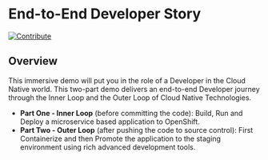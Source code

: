 # End-to-End Developer Story

[![Contribute](https://raw.githubusercontent.com/mcouliba/cloud-native-workshop/demo-mode/factory-contribute.svg)](https://codeready-workspaces.apps.cluster-faff.faff.sandbox1469.opentlc.com/f?url=https://github.com/mcouliba/cloud-native-workshop/tree/demo-mode&policies.create=peruser)

## Overview

This immersive demo will put you in the role of a Developer in the Cloud Native world. This two-part demo delivers an end-to-end Developer journey through the Inner Loop and the Outer Loop of Cloud Native Technologies.
- **Part One - Inner Loop** (before committing the code): Build, Run and Deploy a microservice based application to OpenShift. 
- **Part Two - Outer Loop** (after pushing the code to source control): First Containerize and then Promote the application to the staging environment using rich advanced development tools.
